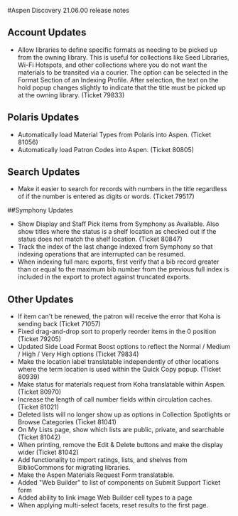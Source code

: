 #Aspen Discovery 21.06.00 release notes
## Account Updates
- Allow libraries to define specific formats as needing to be picked up from the owning library.  This is useful for collections like Seed Libraries, Wi-Fi Hotspots, and other collections where you do not want the materials to be transited via a courier. The option can be selected in the Format Section of an Indexing Profile.  After selection, the text on the hold popup changes slightly to indicate that the title must be picked up at the owning library. (Ticket 79833) 

## Polaris Updates
- Automatically load Material Types from Polaris into Aspen. (Ticket 81056)
- Automatically load Patron Codes into Aspen. (Ticket 80805)

## Search Updates
- Make it easier to search for records with numbers in the title regardless of if the number is entered as digits or words. (Ticket 79517)

##Symphony Updates
- Show Display and Staff Pick items from Symphony as Available.  Also show titles where the status is a shelf location as checked out if the status does not match the shelf location. (Ticket 80847)
- Track the index of the last change indexed from Symphony so that indexing operations that are interrupted can be resumed.
- When indexing full marc exports, first verify that a bib record greater than or equal to the maximum bib number from the previous full index is included in the export to protect against truncated exports. 

## Other Updates
- If item can't be renewed, the patron will receive the error that Koha is sending back (Ticket 71057)
- Fixed drag-and-drop sort to properly reorder items in the 0 position (Ticket 79205)
- Updated Side Load Format Boost options to reflect the Normal / Medium / High / Very High options (Ticket 79834)
- Make the location label translatable independently of other locations where the term location is used within the Quick Copy popup. (Ticket 80939)
- Make status for materials request from Koha translatable within Aspen. (Ticket 80970)
- Increase the length of call number fields within circulation caches. (Ticket 81021)
- Deleted lists will no longer show up as options in Collection Spotlights or Browse Categories (Ticket 81041)
- On My Lists page, show which lists are public, private, and searchable (Ticket 81042)
- When printing, remove the Edit & Delete buttons and make the display wider (Ticket 81042)
- Add functionality to import ratings, lists, and shelves from BiblioCommons for migrating libraries.   
- Make the Aspen Materials Request Form translatable.
- Added "Web Builder" to list of components on Submit Support Ticket form
- Added ability to link image Web Builder cell types to a page
- When applying multi-select facets, reset results to the first page.
